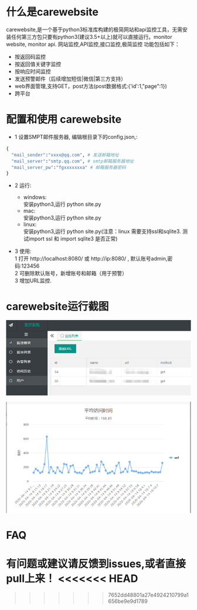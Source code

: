 # 什么是carewebsite
carewebsite,是一个基于python3标准库构建的极简网站和api监控工具，无需安装任何第三方包只要有python3(建议3.5+以上)就可以直接运行。monitor website, monitor api. 网站监控,API监控,接口监控,极简监控 
功能包括如下：
- 按返回码监控
- 按返回值关键字监控
- 按响应时间监控
- 发送预警邮件（后续增加短信|微信|第三方支持）
- web界面管理,支持GET，post方法(post数据格式:{'id':1,"page":1})
- 跨平台  

# 配置和使用 carewebsite
- 1 设置SMPT邮件服务器, 编辑根目录下的config.json,:  
```python
{
  "mail_sender":"xxxx@qq.com", # 发送邮箱地址
  "mail_server":"smtp.qq.com", # smtp邮箱服务器地址
  "mail_server_pw":"fgxxxxxxxa" # 邮箱服务器密码
}
```
  
- 2 运行:  
  - windows:  
      安装python3,运行 python site.py
  - mac:  
      安装python3,运行 python site.py
  - linux:  
      安装python3,运行 python site.py(注意：linux 需要支持ssl和sqlite3. 测试import ssl 和 import sqlite3 是否正常)
  
- 3 使用:   
  1 打开 http://localhost:8080/ 或 http://ip:8080/ , 默认账号admin,密码:123456  
  2 可删除默认账号，新增账号和邮箱（用于预警）  
  3 增加URL监控.  

# carewebsite运行截图
  ![01](https://github.com/Yasil/carewebsite/blob/master/cutimg/20200414101233.png)  
  
  ![02](https://github.com/Yasil/carewebsite/blob/master/cutimg/20200414101319.png)

# FAQ
  有问题或建议请反馈到issues,或者直接pull上来！
<<<<<<< HEAD
=======

>>>>>>> 7652dd48801a27e4924210799a1656be9e9d1789

